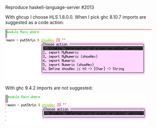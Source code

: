 Reproduce haskell-language-server #2013

With ghcup I choose HLS 1.8.0.0. When I pick ghc 8.10.7 imports are suggested as a code action:

![ghc810](ghc8107.png)

With ghc 9.4.2 imports are not suggested:

![ghc94](ghc942.png)
